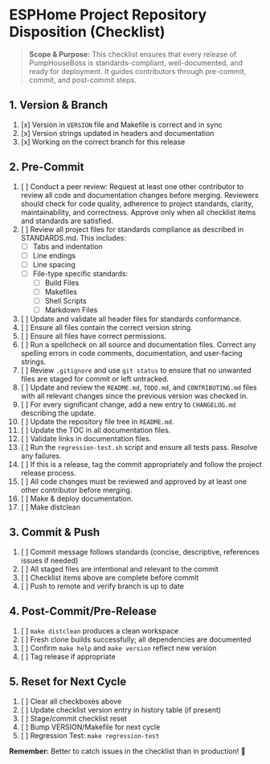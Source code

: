 # ESPHome Project Repository Disposition (Checklist)

> **Scope & Purpose:**
> This checklist ensures that every release of PumpHouseBoss is standards-compliant, well-documented, and ready for deployment. It guides contributors through pre-commit, commit, and post-commit steps.

## 1. Version & Branch
1.  [x] Version in `VERSION` file and Makefile is correct and in sync
2.  [x] Version strings updated in headers and documentation
3.  [x] Working on the correct branch for this release

## 2. Pre-Commit
1.  [ ] Conduct a peer review: Request at least one other contributor to review all code and documentation changes before merging. Reviewers should check for code quality, adherence to project standards, clarity, maintainability, and correctness. Approve only when all checklist items and standards are satisfied.
2.  [ ] Review all project files for standards compliance as described in STANDARDS.md. This includes:
    - [ ] Tabs and indentation
    - [ ] Line endings
    - [ ] Line spacing
    - [ ] File-type specific standards:
      - [ ] Build Files
      - [ ] Makefiles
      - [ ] Shell Scripts
      - [ ] Markdown Files
3.  [ ] Update and validate all header files for standards conformance.
4.  [ ] Ensure all files contain the correct version string.
5.  [ ] Ensure all files have correct permissions.
6.  [ ] Run a spellcheck on all source and documentation files. Correct any spelling errors in code comments, documentation, and user-facing strings.
7.  [ ] Review `.gitignore` and use `git status` to ensure that no unwanted files are staged for commit or left untracked.
8.  [ ] Update and review the `README.md`, `TODO.md`, and `CONTRIBUTING.md` files with all relevant changes since the previous version was checked in.
9.  [ ] For every significant change, add a new entry to `CHANGELOG.md` describing the update.
10. [ ] Update the repository file tree in `README.md`.
11. [ ] Update the TOC in all documentation files.
12. [ ] Validate links in documentation files.
13. [ ] Run the `regression-test.sh` script and ensure all tests pass. Resolve any failures.
14. [ ] If this is a release, tag the commit appropriately and follow the project release process.
15. [ ] All code changes must be reviewed and approved by at least one other contributor before merging.
16. [ ] Make & deploy documentation.
17. [ ] Make distclean

## 3. Commit & Push
1.  [ ] Commit message follows standards (concise, descriptive, references issues if needed)
2.  [ ] All staged files are intentional and relevant to the commit
3.  [ ] Checklist items above are complete before commit
4.  [ ] Push to remote and verify branch is up to date

## 4. Post-Commit/Pre-Release
1.  [ ] `make distclean` produces a clean workspace
2.  [ ] Fresh clone builds successfully; all dependencies are documented
3.  [ ] Confirm `make help` and `make version` reflect new version
4.  [ ] Tag release if appropriate

## 5. Reset for Next Cycle
1.  [ ] Clear all checkboxes above
2.  [ ] Update checklist version entry in history table (if present)
3.  [ ] Stage/commit checklist reset
4.  [ ] Bump VERSION/Makefile for next cycle
5.  [ ] Regression Test: `make regression-test`

**Remember:** Better to catch issues in the checklist than in production! 🎯

